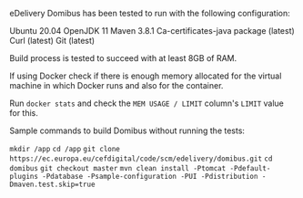 eDelivery Domibus has been tested to run with the following configuration:

Ubuntu 20.04
OpenJDK 11
Maven 3.8.1
Ca-certificates-java package (latest)
Curl (latest)
Git (latest)

Build process is tested to succeed with at least 8GB of RAM.

If using Docker check if there is enough memory allocated for the virtual machine in which Docker runs and also for the container.

Run `docker stats` and check the `MEM USAGE / LIMIT` column's `LIMIT` value for this.

Sample commands to build Domibus without running the tests:

`mkdir /app`
`cd /app`
`git clone https://ec.europa.eu/cefdigital/code/scm/edelivery/domibus.git`
`cd domibus`
`git checkout master`
`mvn clean install -Ptomcat -Pdefault-plugins -Pdatabase -Psample-configuration -PUI -Pdistribution -Dmaven.test.skip=true`